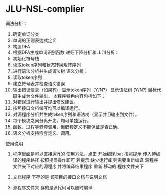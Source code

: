 # JLU-NSL-complier
 
词法分析：
1.	确定单词分类
2.	单词的正则表达式定义
3.	构造DFA
4.	根据DFA生成单词识别函数
递归下降分析和LL(1)分析：
1.	初始化符号栈
2.	读取token序列和状态转换矩阵序列
3.	进行语法分析并生成语法树
语义分析：
1.	读取token序列
2.	建立符号表并检查语义错误
3.	输出错误信息（如果有）
显示token序列（Y/N?）
显示语法树 (Y/N?) 
目标代码生成为文件输出。
本程序特色内容包括如下：
1.	对错误进行输出并提出修改建议。
2.	按照接口文档编写均可以编译运行。
3.	对源程序分析并生成token序列和语法树（显示并且输出到文件）。
4.	每个模块之间分离开发，均可单独运行。
5.	函数、过程等嵌套调用，但嵌套定义不能保证是否正确。
6.	语义分析支持嵌套定义、调用。

使用说明
1. 程序里面是可以直接运行的 使用方法，点击  开始编译.bat 按照提示 传入待编译的程序路径
   按照提示操作即可
   若提示 缺少运行库 则需要重新编译 源程序文件夹下对应的源程序 并将编译结果程序 重新 移动的  程序文件夹下

2. 文档程序 下存的是  该项目的接口文档与说明文档

3. 源程序文件夹 存的是源代码可以随时编译
